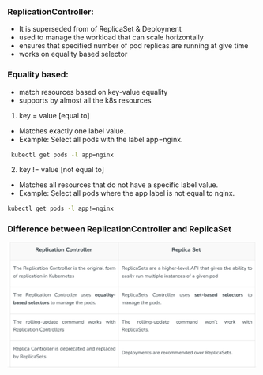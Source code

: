 ### ReplicationController:
- It is superseded from of ReplicaSet & Deployment
- used to manage the workload that can scale horizontally
- ensures that specified number of pod replicas are running at give time
- works on equality based selector

### Equality based:
- match resources based on key-value equality
- supports by almost all the k8s resources
1. key = value [equal to]
- Matches exactly one label value.
- Example: Select all pods with the label app=nginx.
```bash
 kubectl get pods -l app=nginx
```
2. key != value [not equal to]
- Matches all resources that do not have a specific label value.
- Example: Select all pods where the app label is not equal to nginx.
```bash
kubectl get pods -l app!=nginx
```
### Difference between ReplicationController and ReplicaSet
![alt text](image.png)
